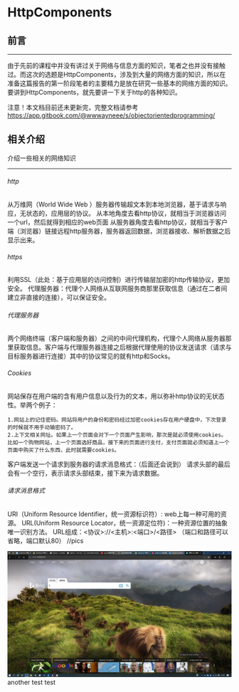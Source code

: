 # HttpComponents

## 前言
---

由于先前的课程中并没有讲过关于网络与信息方面的知识，笔者之也并没有接触过。而这次的选题是HttpComponents，涉及到大量的网络方面的知识，所以在准备这篇报告的第一阶段笔者的主要精力是放在研究一些基本的网络方面的知识。要讲到HttpComponents，就先要讲一下关于http的各种知识。

注意！本文档目前还未更新完，完整文档请参考 https://app.gitbook.com/@wwwayneee/s/objectorientedprogramming/

## 相关介绍
介绍一些相关的网络知识  

---

###### http
从万维网（World Wide Web ）服务器传输超文本到本地浏览器，基于请求与响应，无状态的，应用层的协议。
从本地角度去看http协议，就相当于浏览器访问一个url，然后就得到相应的web页面
从服务器角度去看http协议，就相当于客户端（浏览器）链接远程http服务器，服务器返回数据，浏览器接收、解析数据之后显示出来。
###### https
利用SSL（此处：基于应用层的访问控制）进行传输层加密的http传输协议，更加安全。 
代理服务器：代理个人网络从互联网服务商那里获取信息（通过在二者间建立非直接的连接），可以保证安全。
###### 代理服务器
两个网络终端（客户端和服务器）之间的中间代理机构，代理个人网络从服务器那里获取信息。客户端与代理服务器连接之后根据代理使用的协议发送请求（请求与目标服务器进行连接）其中的协议常见的就有http和Socks。
###### Cookies
网站保存在用户端的含有用户信息以及行为的文本，用以弥补http协议的无状态性。举两个例子：  

	1.网站上的记住密码。网站将用户的身份和密码经过加密cookies存在用户硬盘中，下次登录的时候就不用手动输密码了。
	2.上下文相关网址。如果上一个页面会对下一个页面产生影响，那次是就必须使用cookies。比如一个购物网站，上一个页面选好商品，接下来的页面进行支付，支付页面就必须知道上一个页面中购买了什么东西，此时就需要cookies。

客户端发送一个请求到服务器的请求消息格式：（后面还会说到） 请求头部的最后会有一个空行，表示请求头部结束，接下来为请求数据。  


###### 请求消息格式

URI（Uniform Resource Identifier，统一资源标识符）: web上每一种可用的资源。
URL(Uniform Resource Locator，统一资源定位符)：一种资源位置的抽象唯一识别方法。
URL组成：<协议>://<主机>:<端口>/<路径> （端口和路径可以省略，端口默认80）
//pics


![just test](https://raw.githubusercontent.com/wwwayneee/Java/master/Report/pics/1.png)
another test
test